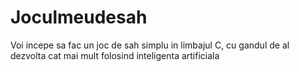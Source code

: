 # Joculmeudesah
Voi incepe sa fac un joc de sah simplu in limbajul C, cu gandul de al dezvolta cat mai mult folosind inteligenta artificiala
